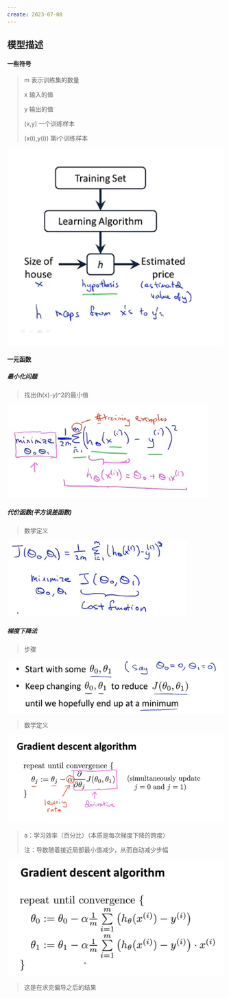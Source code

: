 ```yaml
---
create: 2023-07-08
---
```

## 模型描述

#### 一些符号

> m	表示训练集的数量
>
> x	输入的值
>
> y	输出的值
>
> (x,y)	一个训练样本
>
> (x(i),y(i))	第i个训练样本

![监督学习模型](picture/监督学习模型.png)

#### 一元函数

##### 最小化问题

> 找出(h(x)-y)^2的最小值

![](picture/最小化问题公式.png)

##### 代价函数(平方误差函数)

> 数学定义

![](picture/代价函数.png)

##### 梯度下降法

> 步骤

![](picture/梯度下降法的描述.png)

> 数学定义

![](picture/梯度下降法的数学定义.png)

> a：学习效率（百分比）（本质是每次梯度下降的跨度）
>
> 注：导数随着接近局部最小值减少，从而自动减少步幅

![](picture/梯度下降法的数学实际算法.png)

> 这是在求完偏导之后的结果

